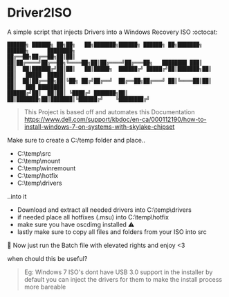 # Driver2ISO

A simple script that injects Drivers into a Windows Recovery ISO :octocat:
 ```
██████╗ ██████╗ ██╗██╗   ██╗███████╗██████╗ ██████╗ ██╗███████╗ ██████╗      ████████╗      
██╔══██╗██╔══██╗██║██║   ██║██╔════╝██╔══██╗╚════██╗██║██╔════╝██╔═══██╗   ████████ ███║
██║  ██║██████╔╝██║██║   ██║█████╗  ██████╔╝ █████╔╝██║███████╗██║   ██║   █████  █████║
██║  ██║██╔══██╗██║╚██╗ ██╔╝██╔══╝  ██╔══██╗██╔═══╝ ██║╚════██║██║   ██║   ███ ████████║
██████╔╝██║  ██║██║ ╚████╔╝ ███████╗██║  ██║███████╗██║███████║╚██████╔╝    ╚████████╔╝
```

> This Project is based off and automates this Documentation
https://www.dell.com/support/kbdoc/en-ca/000112190/how-to-install-windows-7-on-systems-with-skylake-chipset

Make sure to create a C:/temp folder and place..

- C:\temp\src
- C:\temp\mount
- C:\temp\winremount
- C:\temp\hotfix
- C:\temp\drivers

..into it 
- Download and extract all needed drivers into C:\temp\drivers
- if needed place all hotfixes (.msu) into C:\temp\hotfix
- make sure you have oscdimg installed :warning:
- lastly make sure to copy all files and folders from your ISO into src 

:tulip: Now just run the Batch file with elevated rights and enjoy <3

when chould this be useful? 
> Eg: Windows 7 ISO's dont have USB 3.0 support in the installer by default you can inject the drivers for them to make the install process more bareable





